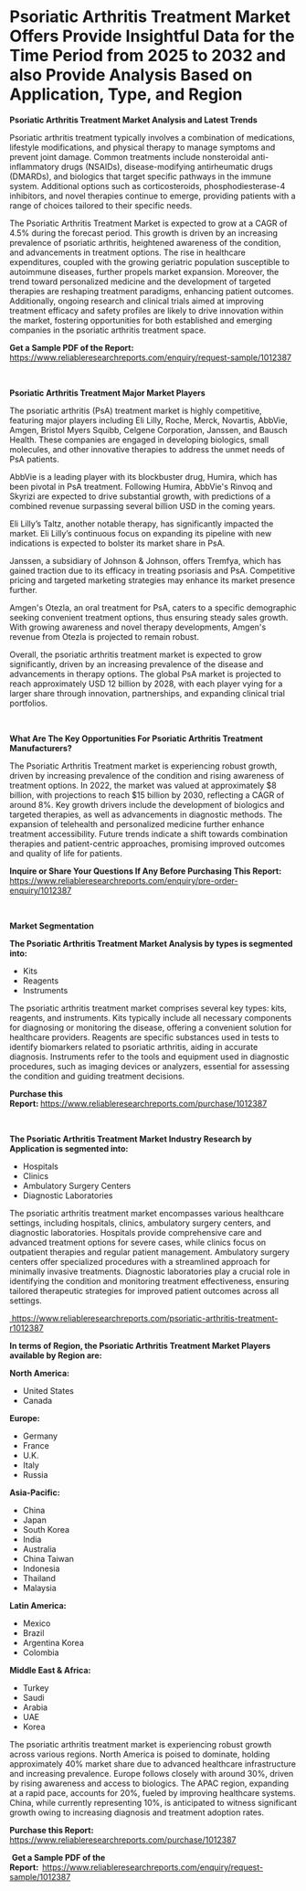 <p><h1>Psoriatic Arthritis Treatment Market Offers Provide Insightful Data for the Time Period from 2025 to 2032 and also Provide Analysis Based on Application, Type, and Region</h1></p><p><strong>Psoriatic Arthritis Treatment Market Analysis and Latest Trends</strong></p>
<p><p>Psoriatic arthritis treatment typically involves a combination of medications, lifestyle modifications, and physical therapy to manage symptoms and prevent joint damage. Common treatments include nonsteroidal anti-inflammatory drugs (NSAIDs), disease-modifying antirheumatic drugs (DMARDs), and biologics that target specific pathways in the immune system. Additional options such as corticosteroids, phosphodiesterase-4 inhibitors, and novel therapies continue to emerge, providing patients with a range of choices tailored to their specific needs.</p><p>The Psoriatic Arthritis Treatment Market is expected to grow at a CAGR of 4.5% during the forecast period. This growth is driven by an increasing prevalence of psoriatic arthritis, heightened awareness of the condition, and advancements in treatment options. The rise in healthcare expenditures, coupled with the growing geriatric population susceptible to autoimmune diseases, further propels market expansion. Moreover, the trend toward personalized medicine and the development of targeted therapies are reshaping treatment paradigms, enhancing patient outcomes. Additionally, ongoing research and clinical trials aimed at improving treatment efficacy and safety profiles are likely to drive innovation within the market, fostering opportunities for both established and emerging companies in the psoriatic arthritis treatment space.</p></p>
<p><strong>Get a Sample PDF of the Report:&nbsp;</strong> <a href="https://www.reliableresearchreports.com/enquiry/request-sample/1012387?utm_campaign=7&utm_medium=2&utm_source=Github&utm_content=ia&utm_term=17042025&utm_id=psoriatic-arthritis-treatment">https://www.reliableresearchreports.com/enquiry/request-sample/1012387</a></p>
<p>&nbsp;</p>
<p><strong>Psoriatic Arthritis Treatment Major Market Players</strong></p>
<p><p>The psoriatic arthritis (PsA) treatment market is highly competitive, featuring major players including Eli Lilly, Roche, Merck, Novartis, AbbVie, Amgen, Bristol Myers Squibb, Celgene Corporation, Janssen, and Bausch Health. These companies are engaged in developing biologics, small molecules, and other innovative therapies to address the unmet needs of PsA patients.</p><p>AbbVie is a leading player with its blockbuster drug, Humira, which has been pivotal in PsA treatment. Following Humira, AbbVie's Rinvoq and Skyrizi are expected to drive substantial growth, with predictions of a combined revenue surpassing several billion USD in the coming years. </p><p>Eli Lilly’s Taltz, another notable therapy, has significantly impacted the market. Eli Lilly’s continuous focus on expanding its pipeline with new indications is expected to bolster its market share in PsA. </p><p>Janssen, a subsidiary of Johnson & Johnson, offers Tremfya, which has gained traction due to its efficacy in treating psoriasis and PsA. Competitive pricing and targeted marketing strategies may enhance its market presence further.</p><p>Amgen's Otezla, an oral treatment for PsA, caters to a specific demographic seeking convenient treatment options, thus ensuring steady sales growth. With growing awareness and novel therapy developments, Amgen's revenue from Otezla is projected to remain robust.</p><p>Overall, the psoriatic arthritis treatment market is expected to grow significantly, driven by an increasing prevalence of the disease and advancements in therapy options. The global PsA market is projected to reach approximately USD 12 billion by 2028, with each player vying for a larger share through innovation, partnerships, and expanding clinical trial portfolios.</p></p>
<p>&nbsp;</p>
<p><strong>What Are The Key Opportunities For Psoriatic Arthritis Treatment Manufacturers?</strong></p>
<p><p>The Psoriatic Arthritis Treatment market is experiencing robust growth, driven by increasing prevalence of the condition and rising awareness of treatment options. In 2022, the market was valued at approximately $8 billion, with projections to reach $15 billion by 2030, reflecting a CAGR of around 8%. Key growth drivers include the development of biologics and targeted therapies, as well as advancements in diagnostic methods. The expansion of telehealth and personalized medicine further enhance treatment accessibility. Future trends indicate a shift towards combination therapies and patient-centric approaches, promising improved outcomes and quality of life for patients.</p></p>
<p><strong>Inquire or Share Your Questions If Any Before Purchasing This Report:</strong> <a href="https://www.reliableresearchreports.com/enquiry/pre-order-enquiry/1012387?utm_campaign=7&utm_medium=2&utm_source=Github&utm_content=ia&utm_term=17042025&utm_id=psoriatic-arthritis-treatment">https://www.reliableresearchreports.com/enquiry/pre-order-enquiry/1012387</a></p>
<p>&nbsp;</p>
<p><strong>Market Segmentation</strong></p>
<p><strong>The Psoriatic Arthritis Treatment Market Analysis by types is segmented into:</strong></p>
<p><ul><li>Kits</li><li>Reagents</li><li>Instruments</li></ul></p>
<p><p>The psoriatic arthritis treatment market comprises several key types: kits, reagents, and instruments. Kits typically include all necessary components for diagnosing or monitoring the disease, offering a convenient solution for healthcare providers. Reagents are specific substances used in tests to identify biomarkers related to psoriatic arthritis, aiding in accurate diagnosis. Instruments refer to the tools and equipment used in diagnostic procedures, such as imaging devices or analyzers, essential for assessing the condition and guiding treatment decisions.</p></p>
<p><strong>Purchase this Report:&nbsp;</strong><a href="https://www.reliableresearchreports.com/purchase/1012387?utm_campaign=7&utm_medium=2&utm_source=Github&utm_content=ia&utm_term=17042025&utm_id=psoriatic-arthritis-treatment">https://www.reliableresearchreports.com/purchase/1012387</a></p>
<p>&nbsp;</p>
<p><strong>The Psoriatic Arthritis Treatment Market Industry Research by Application is segmented into:</strong></p>
<p><ul><li>Hospitals</li><li>Clinics</li><li>Ambulatory Surgery Centers</li><li>Diagnostic Laboratories</li></ul></p>
<p><p>The psoriatic arthritis treatment market encompasses various healthcare settings, including hospitals, clinics, ambulatory surgery centers, and diagnostic laboratories. Hospitals provide comprehensive care and advanced treatment options for severe cases, while clinics focus on outpatient therapies and regular patient management. Ambulatory surgery centers offer specialized procedures with a streamlined approach for minimally invasive treatments. Diagnostic laboratories play a crucial role in identifying the condition and monitoring treatment effectiveness, ensuring tailored therapeutic strategies for improved patient outcomes across all settings.</p></p>
<p><a href="https://www.reliableresearchreports.com/psoriatic-arthritis-treatment-r1012387?utm_campaign=7&utm_medium=2&utm_source=Github&utm_content=ia&utm_term=17042025&utm_id=psoriatic-arthritis-treatment">&nbsp;https://www.reliableresearchreports.com/psoriatic-arthritis-treatment-r1012387</a></p>
<p><strong>In terms of Region, the Psoriatic Arthritis Treatment Market Players available by Region are:</strong></p>
<p>
    <p> <strong> North America: </strong>
        <ul>
            <li>United States</li>
            <li>Canada</li>
        </ul>
        </p> 
    <p> <strong> Europe: </strong>
        <ul>
            <li>Germany</li>
            <li>France</li>
            <li>U.K.</li>
            <li>Italy</li>
            <li>Russia</li>
        </ul>
        </p> 
    <p> <strong> Asia-Pacific: </strong>
        <ul>
            <li>China</li>
            <li>Japan</li>
            <li>South Korea</li>
            <li>India</li>
            <li>Australia</li>
            <li>China Taiwan</li>
            <li>Indonesia</li>
            <li>Thailand</li>
            <li>Malaysia</li>
        </ul>
        </p> 
    <p> <strong> Latin America: </strong>
        <ul>
            <li>Mexico</li>
            <li>Brazil</li>
            <li>Argentina Korea</li>
            <li>Colombia</li>
        </ul>
        </p> 
    <p> <strong> Middle East & Africa: </strong>
        <ul>
            <li>Turkey</li>
            <li>Saudi</li>
            <li>Arabia</li>
            <li>UAE</li>
            <li>Korea</li>
        </ul>
    </p>
    </p>
<p><p>The psoriatic arthritis treatment market is experiencing robust growth across various regions. North America is poised to dominate, holding approximately 40% market share due to advanced healthcare infrastructure and increasing prevalence. Europe follows closely with around 30%, driven by rising awareness and access to biologics. The APAC region, expanding at a rapid pace, accounts for 20%, fueled by improving healthcare systems. China, while currently representing 10%, is anticipated to witness significant growth owing to increasing diagnosis and treatment adoption rates.</p></p>
<p><strong>Purchase this Report: </strong><a href="https://www.reliableresearchreports.com/purchase/1012387?utm_campaign=7&utm_medium=2&utm_source=Github&utm_content=ia&utm_term=17042025&utm_id=psoriatic-arthritis-treatment">https://www.reliableresearchreports.com/purchase/1012387</a></p>
<p>&nbsp;<strong>Get a Sample PDF of the Report:&nbsp;&nbsp;</strong><a href="https://www.reliableresearchreports.com/enquiry/request-sample/1012387?utm_campaign=7&utm_medium=2&utm_source=Github&utm_content=ia&utm_term=17042025&utm_id=psoriatic-arthritis-treatment">https://www.reliableresearchreports.com/enquiry/request-sample/1012387</a></p>
<p><strong></strong></p>
<p><p></p><p></p><p></p></p>